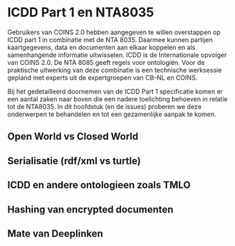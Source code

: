 # ICDD Part 1 en NTA8035

Gebruikers van COINS 2.0 hebben aangegeven te willen overstappen op ICDD part 1 in combinatie met de NTA 8035. Daarmee kunnen partijen kaartgegevens, data en documenten aan elkaar koppelen en als samenhangende informatie uitwisselen. ICDD is de Internationale opvolger van COINS 2.0. De NTA 8085 geeft regels voor ontologiën. Voor de praktische uitwerking van deze combinatie is een technische werksessie gepland met experts uit de expertgroepen van CB-NL en COINS.


Bij het gedetailleerd doornemen van de ICDD Part 1 specificatie komen er een aantal zaken naar boven die een nadere toelichting behoeven in relatie tot de NTA8035. In dit hoofdstuk (en de issues) proberen we deze onderwerpen te behandelen en tot een gezamenlijke aanpak te komen.

## Open World vs Closed World

## Serialisatie (rdf/xml vs turtle)

## ICDD en andere ontologieen zoals TMLO

## Hashing van encrypted documenten

## Mate van Deeplinken
